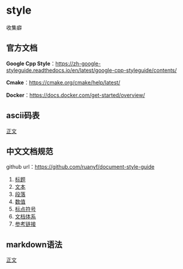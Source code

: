 # style
收集癖

## 官方文档
**Google Cpp Style**：https://zh-google-styleguide.readthedocs.io/en/latest/google-cpp-styleguide/contents/

**Cmake**：https://cmake.org/cmake/help/latest/

**Docker**：https://docs.docker.com/get-started/overview/


## ascii码表
[正文](ascii/ascii.md)

## 中文文档规范
github url：https://github.com/ruanyf/document-style-guide

1. [标题](doc_style_cn/title.md)
1. [文本](doc_style_cn/text.md)
1. [段落](doc_style_cn/paragraph.md)
1. [数值](doc_style_cn/number.md)
1. [标点符号](doc_style_cn/marks.md)
1. [文档体系](doc_style_cn/structure.md)
1. [参考链接](doc_style_cn/reference.md)

## markdown语法
[正文](markdown/markdown.md)